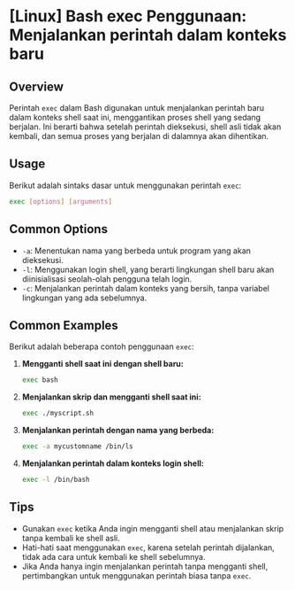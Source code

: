 # [Linux] Bash exec Penggunaan: Menjalankan perintah dalam konteks baru

## Overview
Perintah `exec` dalam Bash digunakan untuk menjalankan perintah baru dalam konteks shell saat ini, menggantikan proses shell yang sedang berjalan. Ini berarti bahwa setelah perintah dieksekusi, shell asli tidak akan kembali, dan semua proses yang berjalan di dalamnya akan dihentikan.

## Usage
Berikut adalah sintaks dasar untuk menggunakan perintah `exec`:

```bash
exec [options] [arguments]
```

## Common Options
- `-a`: Menentukan nama yang berbeda untuk program yang akan dieksekusi.
- `-l`: Menggunakan login shell, yang berarti lingkungan shell baru akan diinisialisasi seolah-olah pengguna telah login.
- `-c`: Menjalankan perintah dalam konteks yang bersih, tanpa variabel lingkungan yang ada sebelumnya.

## Common Examples
Berikut adalah beberapa contoh penggunaan `exec`:

1. **Mengganti shell saat ini dengan shell baru:**
   ```bash
   exec bash
   ```

2. **Menjalankan skrip dan mengganti shell saat ini:**
   ```bash
   exec ./myscript.sh
   ```

3. **Menjalankan perintah dengan nama yang berbeda:**
   ```bash
   exec -a mycustomname /bin/ls
   ```

4. **Menjalankan perintah dalam konteks login shell:**
   ```bash
   exec -l /bin/bash
   ```

## Tips
- Gunakan `exec` ketika Anda ingin mengganti shell atau menjalankan skrip tanpa kembali ke shell asli.
- Hati-hati saat menggunakan `exec`, karena setelah perintah dijalankan, tidak ada cara untuk kembali ke shell sebelumnya.
- Jika Anda hanya ingin menjalankan perintah tanpa mengganti shell, pertimbangkan untuk menggunakan perintah biasa tanpa `exec`.